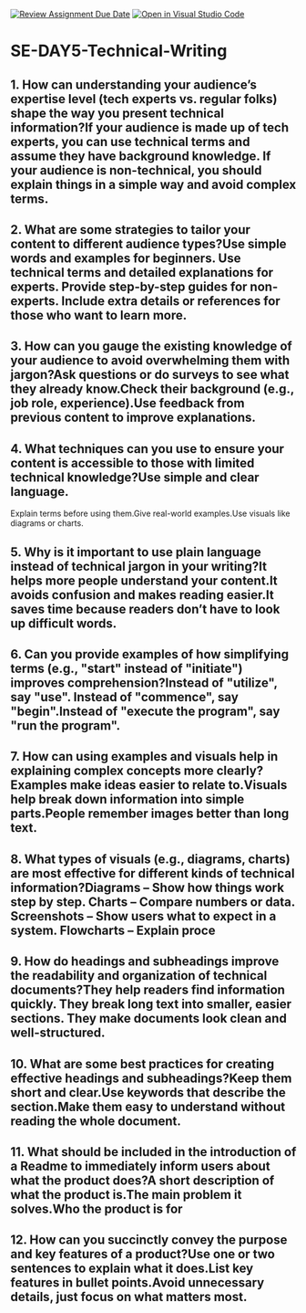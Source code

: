 [![Review Assignment Due Date](https://classroom.github.com/assets/deadline-readme-button-22041afd0340ce965d47ae6ef1cefeee28c7c493a6346c4f15d667ab976d596c.svg)](https://classroom.github.com/a/zsAR-pyY)
[![Open in Visual Studio Code](https://classroom.github.com/assets/open-in-vscode-2e0aaae1b6195c2367325f4f02e2d04e9abb55f0b24a779b69b11b9e10269abc.svg)](https://classroom.github.com/online_ide?assignment_repo_id=18595939&assignment_repo_type=AssignmentRepo)
# SE-DAY5-Technical-Writing
## 1. How can understanding your audience’s expertise level (tech experts vs. regular folks) shape the way you present technical information?If your audience is made up of tech experts, you can use technical terms and assume they have background knowledge. If your audience is non-technical, you should explain things in a simple way and avoid complex terms.
## 2. What are some strategies to tailor your content to different audience types?Use simple words and examples for beginners. Use technical terms and detailed explanations for experts. Provide step-by-step guides for non-experts. Include extra details or references for those who want to learn more.
## 3. How can you gauge the existing knowledge of your audience to avoid overwhelming them with jargon?Ask questions or do surveys to see what they already know.Check their background (e.g., job role, experience).Use feedback from previous content to improve explanations.
## 4. What techniques can you use to ensure your content is accessible to those with limited technical knowledge?Use simple and clear language.
Explain terms before using them.Give real-world examples.Use visuals like diagrams or charts.
## 5. Why is it important to use plain language instead of technical jargon in your writing?It helps more people understand your content.It avoids confusion and makes reading easier.It saves time because readers don’t have to look up difficult words.
## 6. Can you provide examples of how simplifying terms (e.g., "start" instead of "initiate") improves comprehension?Instead of "utilize", say "use". Instead of "commence", say "begin".Instead of "execute the program", say "run the program".
## 7. How can using examples and visuals help in explaining complex concepts more clearly?Examples make ideas easier to relate to.Visuals help break down information into simple parts.People remember images better than long text.
## 8. What types of visuals (e.g., diagrams, charts) are most effective for different kinds of technical information?Diagrams – Show how things work step by step. Charts – Compare numbers or data. Screenshots – Show users what to expect in a system. Flowcharts – Explain proce
## 9. How do headings and subheadings improve the readability and organization of technical documents?They help readers find information quickly. They break long text into smaller, easier sections. They make documents look clean and well-structured.
## 10. What are some best practices for creating effective headings and subheadings?Keep them short and clear.Use keywords that describe the section.Make them easy to understand without reading the whole document.
## 11. What should be included in the introduction of a Readme to immediately inform users about what the product does?A short description of what the product is.The main problem it solves.Who the product is for
## 12. How can you succinctly convey the purpose and key features of a product?Use one or two sentences to explain what it does.List key features in bullet points.Avoid unnecessary details, just focus on what matters most.
